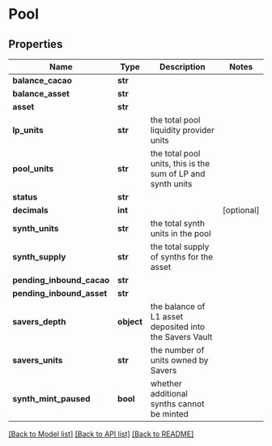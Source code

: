 # Pool

## Properties
Name | Type | Description | Notes
------------ | ------------- | ------------- | -------------
**balance_cacao** | **str** |  | 
**balance_asset** | **str** |  | 
**asset** | **str** |  | 
**lp_units** | **str** | the total pool liquidity provider units | 
**pool_units** | **str** | the total pool units, this is the sum of LP and synth units | 
**status** | **str** |  | 
**decimals** | **int** |  | [optional] 
**synth_units** | **str** | the total synth units in the pool | 
**synth_supply** | **str** | the total supply of synths for the asset | 
**pending_inbound_cacao** | **str** |  | 
**pending_inbound_asset** | **str** |  | 
**savers_depth** | **object** | the balance of L1 asset deposited into the Savers Vault | 
**savers_units** | **str** | the number of units owned by Savers | 
**synth_mint_paused** | **bool** | whether additional synths cannot be minted | 

[[Back to Model list]](../README.md#documentation-for-models) [[Back to API list]](../README.md#documentation-for-api-endpoints) [[Back to README]](../README.md)

